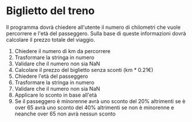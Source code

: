 # Biglietto del treno

Il programma dovrà chiedere all'utente il numero di chilometri che vuole percorrere e l'età del passeggero.
Sulla base di queste informazioni dovrà calcolare il prezzo totale del viaggio.

1) Chiedere il numero di km da percorrere
2) Trasformare la stringa in numero
3) Validare che il numero non sia NaN
4) Calcolare il prezzo del biglietto senza sconti (km * 0.21€)
5) Chiedere l'età del passeggero
6) Trasformare la stringa in numero
7) Validare che il numero non sia NaN
8) Applicare lo sconto in base all'età
9) Se il passeggero è minorenne avrà uno sconto del 20% altrimenti se è over 65 avrà uno sconto del 40% altrimenti se non è minorenne e neanche over 65 non avrà nessun sconto